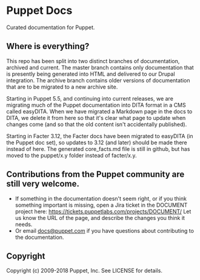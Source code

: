 # Puppet Docs

Curated documentation for Puppet.

## Where is everything?

This repo has been split into two distinct branches of documentation, archived and current. The master branch contains only documentation that is presently being generated into HTML and delivered to our Drupal integration. The archive branch contains older versions of documentation that are to be migrated to a new archive site.

Starting in Puppet 5.5, and continuing into current releases, we are migrating much of the Puppet documentation into DITA format in a CMS called easyDITA. When we have migrated a Markdown page in the docs to DITA, we delete it from here so that it's clear what page to update when changes come (and so that the old content isn't accidentally published). 

Starting in Facter 3.12, the Facter docs have been migrated to easyDITA (in the Puppet doc set), so updates to 3.12 (and later) should be made there instead of here. The generated core_facts.md file is still in github, but has moved to the puppet/x.y folder instead of facter/x.y.

## Contributions from the Puppet community are still very welcome.

- If something in the documentation doesn't seem right, or if you think something important is missing, open a Jira ticket in the DOCUMENT project here: https://tickets.puppetlabs.com/projects/DOCUMENT/ Let us know the URL of the page, and describe the changes you think it needs.
- Or email docs@puppet.com if you have questions about contributing to the documentation.


## Copyright

Copyright (c) 2009-2018 Puppet, Inc. See LICENSE for details.
